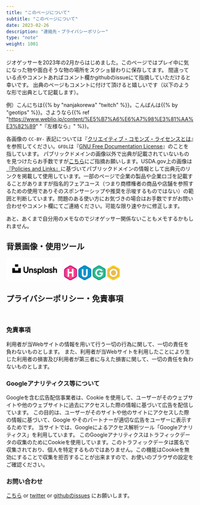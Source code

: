 ```yaml
---
title: "このページについて"
subtitle: "このページについて"
date: 2023-02-26
description: "連絡先・プライバシーポリシー"
type: "note"
weight: 1001
---
```


ジオゲッサーを2023年の2月からはじめました。このページではプレイ中に気になった物や面白そうな物の場所をスクショ替わりに保存してます。
間違っている点やコメントあればコメント欄かgithubのissueにて指摘していただけると幸いです。
出典のページもコメントに付けて頂けると嬉しいです（以下のような形で出典として記載します）。

例）こんにちは{{% by "nanjakorewa" "twitch" %}}。こんばんは{{% by "geotips" %}}。さようなら{{% ref "https://www.weblio.jp/content/%E5%B7%A6%E6%A7%98%E3%81%AA%E3%82%89" "『左様なら』" %}}。

各画像の `CC-BY-` 表記については『<a href="https://creativecommons.jp/licenses/">クリエイティブ・コモンズ・ライセンスとは</a>』を参照してください。`GFDL`は『<a href="https://ja.wikipedia.org/wiki/GNU_Free_Documentation_License">GNU Free Documentation License</a>』のことを指しています。
パブリックドメインの画像以外で出典が記載されていないものを見つけたらお手数ですが[こちら](https://github.com/nanjakorewa/GeoGuessrTips/issues)にご指摘お願いします。USDA.gov上の画像は<a href="https://www.usda.gov/policies-and-links">『Policies and Links』</a>に基づいてパブリックドメインの情報として出典元のリンクを掲載して使用しています。一部のページで企業の製品や企業ロゴを記載することがありますが指名的フェアユース（つまり商標権者の商品や店舗を参照するための使用でありそのスポンサーシップや推奨を示唆するものではない）の範囲と判断しています。問題のある使い方にお気づきの場合はお手数ですがお問い合わせやコメント欄にてご連絡ください。可能な限り速やかに修正します。

あと、あくまで自分用のメモなのでジオゲッサー関係ないこともメモするかもしれません。

<h2 class="no-blur">背景画像・使用ツール</h2>

<dlv style="text-align:left;pointer-events:none;">
<img src="./2023-05-03-03-16-48.png" width="30%" style="margin-left:0;" class="unclickable">
<img src="./2023-04-15-23-01-05.png" width="30%" style="margin-left:0;" class="unclickable">
</div>

<br />

<h2 class="no-blur">プライバシーポリシー・免責事項</h2>

<br />


<h3 class="no-blur">免責事項</h3>

利用者が当Webサイトの情報を用いて行う一切の行為に関して、一切の責任を負わないものとします。
また、利用者が当Webサイトを利用したことにより生じた利用者の損害及び利用者が第三者に与えた損害に関して、一切の責任を負わないものとします。

<h3 class="no-blur">Googleアナリティクス等について</h3>

Googleを含む広告配信事業者は、Cookie を使用して、ユーザーがそのウェブサイトや他のウェブサイトに過去にアクセスした際の情報に基づいて広告を配信しています。
この目的は、ユーザーがそのサイトや他のサイトにアクセスした際の情報に基づいて、Google やそのパートナーが適切な広告をユーザーに表示するためです。
当サイトでは、Googleによるアクセス解析ツール「Googleアナリティクス」を利用しています。
このGoogleアナリティクスはトラフィックデータの収集のためにCookieを使用しています。このトラフィックデータは匿名で収集されており、個人を特定するものではありません。この機能はCookieを無効にすることで収集を拒否することが出来ますので、お使いのブラウザの設定をご確認ください。

<h3 class="no-blur">お問い合わせ</h3>

<a href="https://ssl.form-mailer.jp/fms/167b8369777173">こちら</a> or <a href="https://twitter.com/nanjakorewa">twitter</a> or [githubのissues](https://github.com/nanjakorewa/GeoGuessrTips/issues) にお願いします。

